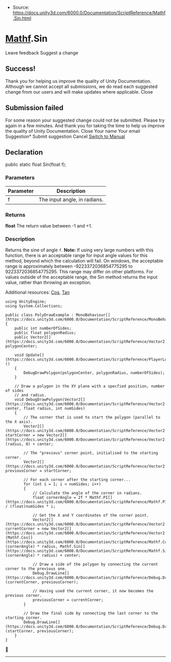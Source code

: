 * Source: https://docs.unity3d.com/6000.0/Documentation/ScriptReference/Mathf.Sin.html

#  [Mathf](https://docs.unity3d.com/6000.0/Documentation/ScriptReference/Mathf.html).Sin
Leave feedback
Suggest a change
## Success!
Thank you for helping us improve the quality of Unity Documentation. Although we cannot accept all submissions, we do read each suggested change from our users and will make updates where applicable.
Close
## Submission failed
For some reason your suggested change could not be submitted. Please <a>try again</a> in a few minutes. And thank you for taking the time to help us improve the quality of Unity Documentation.
Close
Your name Your email Suggestion* Submit suggestion
Cancel
[Switch to Manual](https://docs.unity3d.com/6000.0/Documentation/Manual/class-Mathf.html "Go to Mathf Component in the Manual")
## Declaration
public static float Sin(float f); 
### Parameters
Parameter | Description  
---|---  
f | The input angle, in radians.  
### Returns
**float** The return value between -1 and +1. 
### Description
Returns the sine of angle `f`.
**Note:** If using very large numbers with this function, there is an acceptable range for input angle values for this method, beyond which the calculation will fail. On windows, the acceptable range is approximately between -9223372036854775295 to 9223372036854775295. This range may differ on other platforms. For values outside of the acceptable range, the Sin method returns the input value, rather than throwing an exception.  
  
Additional resources: [Cos](https://docs.unity3d.com/6000.0/Documentation/ScriptReference/Mathf.Cos.html), [Tan](https://docs.unity3d.com/6000.0/Documentation/ScriptReference/Mathf.Tan.html)
```
using UnityEngine;
using System.Collections;  
  
public class PolyDrawExample : MonoBehaviour[](https://docs.unity3d.com/6000.0/Documentation/ScriptReference/MonoBehaviour.html)
{
    public int numberOfSides;
    public float polygonRadius;
    public Vector2[](https://docs.unity3d.com/6000.0/Documentation/ScriptReference/Vector2.html) polygonCenter;  
  
    void Update[](https://docs.unity3d.com/6000.0/Documentation/ScriptReference/PlayerLoop.Update.html)()
    {
        DebugDrawPolygon(polygonCenter, polygonRadius, numberOfSides);
    }  
  
    // Draw a polygon in the XY plane with a specfied position, number of sides
    // and radius.
    void DebugDrawPolygon(Vector2[](https://docs.unity3d.com/6000.0/Documentation/ScriptReference/Vector2.html) center, float radius, int numSides)
    {
        // The corner that is used to start the polygon (parallel to the X axis).
        Vector2[](https://docs.unity3d.com/6000.0/Documentation/ScriptReference/Vector2.html) startCorner = new Vector2[](https://docs.unity3d.com/6000.0/Documentation/ScriptReference/Vector2.html)(radius, 0) + center;  
  
        // The "previous" corner point, initialised to the starting corner.
        Vector2[](https://docs.unity3d.com/6000.0/Documentation/ScriptReference/Vector2.html) previousCorner = startCorner;  
  
        // For each corner after the starting corner...
        for (int i = 1; i < numSides; i++)
        {
            // Calculate the angle of the corner in radians.
            float cornerAngle = 2f * Mathf.PI[](https://docs.unity3d.com/6000.0/Documentation/ScriptReference/Mathf.PI.html) / (float)numSides * i;  
  
            // Get the X and Y coordinates of the corner point.
            Vector2[](https://docs.unity3d.com/6000.0/Documentation/ScriptReference/Vector2.html) currentCorner = new Vector2[](https://docs.unity3d.com/6000.0/Documentation/ScriptReference/Vector2.html)(Mathf.Cos[](https://docs.unity3d.com/6000.0/Documentation/ScriptReference/Mathf.Cos.html)(cornerAngle) * radius, Mathf.Sin[](https://docs.unity3d.com/6000.0/Documentation/ScriptReference/Mathf.Sin.html)(cornerAngle) * radius) + center;  
  
            // Draw a side of the polygon by connecting the current corner to the previous one.
            Debug.DrawLine[](https://docs.unity3d.com/6000.0/Documentation/ScriptReference/Debug.DrawLine.html)(currentCorner, previousCorner);  
  
            // Having used the current corner, it now becomes the previous corner.
            previousCorner = currentCorner;
        }  
  
        // Draw the final side by connecting the last corner to the starting corner.
        Debug.DrawLine[](https://docs.unity3d.com/6000.0/Documentation/ScriptReference/Debug.DrawLine.html)(startCorner, previousCorner);
    }
}

```

* * *
